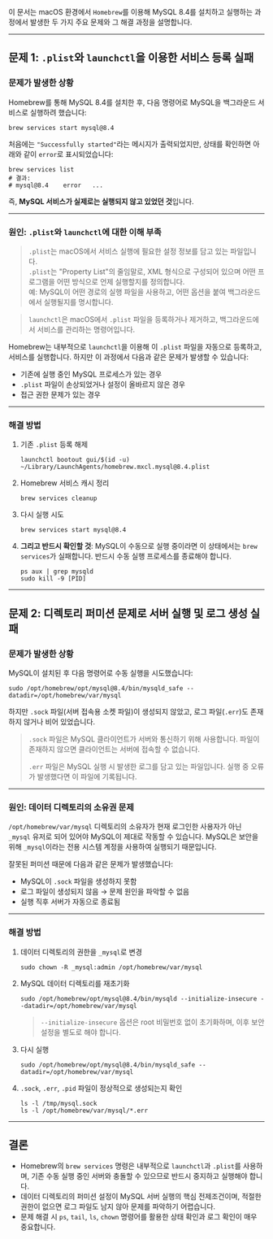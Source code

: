 <p>이 문서는 macOS 환경에서 <code>Homebrew</code>를 이용해 MySQL 8.4를 설치하고 실행하는 과정에서 발생한 두 가지 주요 문제와 그 해결 과정을 설명합니다.</p>
<hr />
<h2 id="문제-1-plist와-launchctl을-이용한-서비스-등록-실패">문제 1: <code>.plist</code>와 <code>launchctl</code>을 이용한 서비스 등록 실패</h2>
<h3 id="문제가-발생한-상황">문제가 발생한 상황</h3>
<p>Homebrew를 통해 MySQL 8.4를 설치한 후, 다음 명령어로 MySQL을 백그라운드 서비스로 실행하려 했습니다:</p>
<pre><code class="language-bash">brew services start mysql@8.4</code></pre>
<p>처음에는 <code>&quot;Successfully started&quot;</code>라는 메시지가 출력되었지만, 상태를 확인하면 아래와 같이 <code>error</code>로 표시되었습니다:</p>
<pre><code class="language-bash">brew services list
# 결과:
# mysql@8.4    error   ...</code></pre>
<p>즉, <strong>MySQL 서비스가 실제로는 실행되지 않고 있었던 것</strong>입니다.</p>
<hr />
<h3 id="원인-plist와-launchctl에-대한-이해-부족">원인: <code>.plist</code>와 <code>launchctl</code>에 대한 이해 부족</h3>
<blockquote>
<p><code>.plist</code>는 macOS에서 서비스 실행에 필요한 설정 정보를 담고 있는 파일입니다.<br /><code>.plist</code>는 &quot;Property List&quot;의 줄임말로, XML 형식으로 구성되어 있으며 어떤 프로그램을 어떤 방식으로 언제 실행할지를 정의합니다.<br />예: MySQL이 어떤 경로의 실행 파일을 사용하고, 어떤 옵션을 붙여 백그라운드에서 실행될지를 명시합니다.</p>
</blockquote>
<blockquote>
<p><code>launchctl</code>은 macOS에서 <code>.plist</code> 파일을 등록하거나 제거하고, 백그라운드에서 서비스를 관리하는 명령어입니다.</p>
</blockquote>
<p>Homebrew는 내부적으로 <code>launchctl</code>을 이용해 이 <code>.plist</code> 파일을 자동으로 등록하고, 서비스를 실행합니다. 하지만 이 과정에서 다음과 같은 문제가 발생할 수 있습니다:</p>
<ul>
<li>기존에 실행 중인 MySQL 프로세스가 있는 경우</li>
<li><code>.plist</code> 파일이 손상되었거나 설정이 올바르지 않은 경우</li>
<li>접근 권한 문제가 있는 경우</li>
</ul>
<hr />
<h3 id="해결-방법">해결 방법</h3>
<ol>
<li><p>기존 <code>.plist</code> 등록 해제</p>
<pre><code class="language-bash">launchctl bootout gui/$(id -u) ~/Library/LaunchAgents/homebrew.mxcl.mysql@8.4.plist</code></pre>
</li>
<li><p>Homebrew 서비스 캐시 정리</p>
<pre><code class="language-bash">brew services cleanup</code></pre>
</li>
<li><p>다시 실행 시도</p>
<pre><code class="language-bash">brew services start mysql@8.4</code></pre>
</li>
<li><p><strong>그리고 반드시 확인할 것</strong>: MySQL이 수동으로 실행 중이라면 이 상태에서는 <code>brew services</code>가 실패합니다. 반드시 수동 실행 프로세스를 종료해야 합니다.</p>
<pre><code class="language-bash">ps aux | grep mysqld
sudo kill -9 [PID]</code></pre>
</li>
</ol>
<hr />
<h2 id="문제-2-디렉토리-퍼미션-문제로-서버-실행-및-로그-생성-실패">문제 2: 디렉토리 퍼미션 문제로 서버 실행 및 로그 생성 실패</h2>
<h3 id="문제가-발생한-상황-1">문제가 발생한 상황</h3>
<p>MySQL이 설치된 후 다음 명령어로 수동 실행을 시도했습니다:</p>
<pre><code class="language-bash">sudo /opt/homebrew/opt/mysql@8.4/bin/mysqld_safe --datadir=/opt/homebrew/var/mysql</code></pre>
<p>하지만 <code>.sock</code> 파일(서버 접속용 소켓 파일)이 생성되지 않았고, 로그 파일(<code>.err</code>)도 존재하지 않거나 비어 있었습니다.</p>
<blockquote>
<p><code>.sock</code> 파일은 MySQL 클라이언트가 서버와 통신하기 위해 사용합니다. 파일이 존재하지 않으면 클라이언트는 서버에 접속할 수 없습니다.</p>
<p><code>.err</code> 파일은 MySQL 실행 시 발생한 로그를 담고 있는 파일입니다. 실행 중 오류가 발생했다면 이 파일에 기록됩니다.</p>
</blockquote>
<hr />
<h3 id="원인-데이터-디렉토리의-소유권-문제">원인: 데이터 디렉토리의 소유권 문제</h3>
<p><code>/opt/homebrew/var/mysql</code> 디렉토리의 소유자가 현재 로그인한 사용자가 아닌 <code>_mysql</code> 유저로 되어 있어야 MySQL이 제대로 작동할 수 있습니다. MySQL은 보안을 위해 <code>_mysql</code>이라는 전용 시스템 계정을 사용하여 실행되기 때문입니다.</p>
<p>잘못된 퍼미션 때문에 다음과 같은 문제가 발생했습니다:</p>
<ul>
<li>MySQL이 <code>.sock</code> 파일을 생성하지 못함</li>
<li>로그 파일이 생성되지 않음 → 문제 원인을 파악할 수 없음</li>
<li>실행 직후 서버가 자동으로 종료됨</li>
</ul>
<hr />
<h3 id="해결-방법-1">해결 방법</h3>
<ol>
<li><p>데이터 디렉토리의 권한을 <code>_mysql</code>로 변경</p>
<pre><code class="language-bash">sudo chown -R _mysql:admin /opt/homebrew/var/mysql</code></pre>
</li>
<li><p>MySQL 데이터 디렉토리를 재초기화</p>
<pre><code class="language-bash">sudo /opt/homebrew/opt/mysql@8.4/bin/mysqld --initialize-insecure --datadir=/opt/homebrew/var/mysql</code></pre>
<blockquote>
<p><code>--initialize-insecure</code> 옵션은 root 비밀번호 없이 초기화하며, 이후 보안 설정을 별도로 해야 합니다.</p>
</blockquote>
</li>
<li><p>다시 실행</p>
<pre><code class="language-bash">sudo /opt/homebrew/opt/mysql@8.4/bin/mysqld_safe --datadir=/opt/homebrew/var/mysql</code></pre>
</li>
<li><p><code>.sock</code>, <code>.err</code>, <code>.pid</code> 파일이 정상적으로 생성되는지 확인</p>
<pre><code class="language-bash">ls -l /tmp/mysql.sock
ls -l /opt/homebrew/var/mysql/*.err</code></pre>
</li>
</ol>
<hr />
<h2 id="결론">결론</h2>
<ul>
<li>Homebrew의 <code>brew services</code> 명령은 내부적으로 <code>launchctl</code>과 <code>.plist</code>를 사용하며, 기존 수동 실행 중인 서버와 충돌할 수 있으므로 반드시 중지하고 실행해야 합니다.</li>
<li>데이터 디렉토리의 퍼미션 설정이 MySQL 서버 실행의 핵심 전제조건이며, 적절한 권한이 없으면 로그 파일도 남지 않아 문제를 파악하기 어렵습니다.</li>
<li>문제 해결 시 <code>ps</code>, <code>tail</code>, <code>ls</code>, <code>chown</code> 명령어를 활용한 상태 확인과 로그 확인이 매우 중요합니다.</li>
</ul>